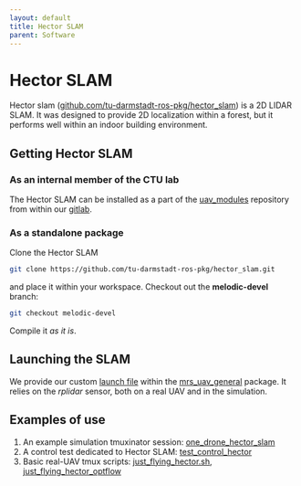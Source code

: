 ```yaml
---
layout: default
title: Hector SLAM
parent: Software
---
```


# Hector SLAM

Hector slam ([github.com/tu-darmstadt-ros-pkg/hector_slam](http://github.com/tu-darmstadt-ros-pkg/hector_slam)) is a 2D LIDAR SLAM.
It was designed to provide 2D localization within a forest, but it performs well within an indoor building environment.

## Getting Hector SLAM

### As an internal member of the CTU lab

The Hector SLAM can be installed as a part of the [uav_modules](https://mrs.felk.cvut.cz/gitlab/uav/uav_modules) repository from within our [gitlab](http://mrs.felk.cvut.cz/gitlab).

### As a standalone package

Clone the Hector SLAM
```bash
git clone https://github.com/tu-darmstadt-ros-pkg/hector_slam.git
```
and place it within your workspace.
Checkout out the **melodic-devel** branch:
```bash
git checkout melodic-devel
```
Compile it *as it is*.

## Launching the SLAM

We provide our custom [launch file](https://github.com/ctu-mrs/mrs_uav_general/blob/master/launch/hector_slam.launch) within the [mrs_uav_general](https://github.com/ctu-mrs/mrs_uav_general) package.
It relies on the *rplidar* sensor, both on a real UAV and in the simulation.

## Examples of use

1. An example simulation tmuxinator session: [one_drone_hector_slam](https://github.com/ctu-mrs/simulation/tree/master/example_tmux_scripts/one_drone_hector_slam)
2. A control test dedicated to Hector SLAM: [test_control_hector](https://github.com/ctu-mrs/mrs_uav_testing/tree/master/tmux/test_control_hector)
3. Basic real-UAV tmux scripts: [just_flying_hector.sh](https://github.com/ctu-mrs/uav_core/blob/master/tmux_scripts/just_flying_hector.sh), [just_flying_hector_optflow](https://github.com/ctu-mrs/uav_core/tree/master/tmux_scripts/just_flying_hector_opflow)
